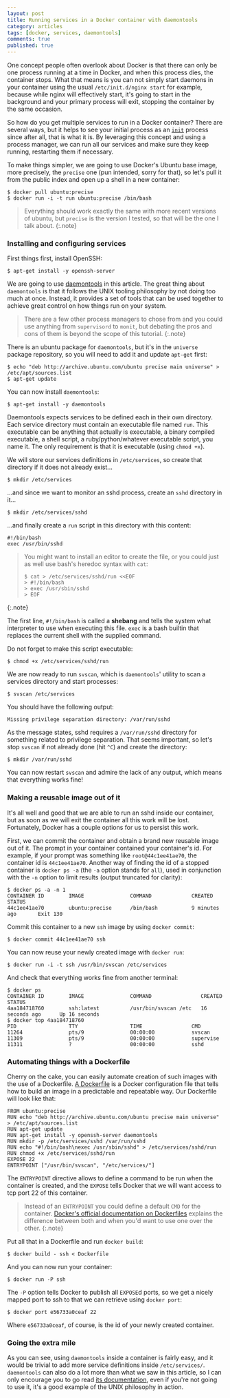 ```yaml
---
layout: post
title: Running services in a Docker container with daemontools
category: articles
tags: [docker, services, daemontools]
comments: true
published: true
---
```


One concept people often overlook about Docker is that there can only be one process running at a time in Docker, and when this process dies, the container stops. What that means is you can not simply start daemons in your container using the usual `/etc/init.d/nginx start` for example, because while nginx will effectively start, it's going to start in the background and your primary process will exit, stopping the container by the same occasion.

So how do you get multiple services to run in a Docker container? There are several ways, but it helps to see your initial process as an [`init`](http://en.wikipedia.org/wiki/Init) process since after all, that is what it is. By leveraging this concept and using a process manager, we can run all our services and make sure they keep running, restarting them if necessary.

To make things simpler, we are going to use Docker's Ubuntu base image, more precisely, the `precise` one (pun intended, sorry for that), so let's pull it from the public index and open up a shell in a new container:

    $ docker pull ubuntu:precise
    $ docker run -i -t run ubuntu:precise /bin/bash


> Everything should work exactly the same with more recent versions of ubuntu, but `precise` is the version I tested, so that will be the one I talk about.
{:.note}

### Installing and configuring services

First things first, install OpenSSH:

    $ apt-get install -y openssh-server

We are going to use [daemontools](http://cr.yp.to/daemontools.html) in this article. The great thing about `daemontools` is that it follows the UNIX tooling philosophy by not doing too much at once. Instead, it provides a set of tools that can be used together to achieve great control on how things run on your system.

> There are a few other process managers to chose from and you could use anything from `supervisord` to `monit`, but debating the pros and cons of them is beyond the scope of this tutorial.
{:.note}

There is an ubuntu package for `daemontools`, but it's in the `universe` package repository, so you will need to add it and update `apt-get` first:

    $ echo "deb http://archive.ubuntu.com/ubuntu precise main universe" > /etc/apt/sources.list
    $ apt-get update

You can now install `daemontools`:

    $ apt-get install -y daemontools

Daemontools expects services to be defined each in their own directory. Each service directory must contain an executable file named `run`. This executable can be anything that actually is executable, a binary compiled executable, a shell script, a ruby/python/whatever executable script, you name it. The only requirement is that it is executable (using `chmod +x`).

We will store our services definitions in `/etc/services`, so create that directory if it does not already exist...

    $ mkdir /etc/services

...and since we want to monitor an sshd process, create an `sshd` directory in it...

    $ mkdir /etc/services/sshd

...and finally create a `run` script in this directory with this content:

    #!/bin/bash
    exec /usr/bin/sshd

> You might want to install an editor to create the file, or you could just as well use bash's heredoc syntax with `cat`:
>
>     $ cat > /etc/services/sshd/run <<EOF
>     > #!/bin/bash
>     > exec /usr/sbin/sshd
>     > EOF
{:.note}

The first line, `#!/bin/bash` is called a __shebang__ and tells the system what interpreter to use when executing this file. `exec` is a bash builtin that replaces the current shell with the supplied command.

Do not forget to make this script executable:

    $ chmod +x /etc/services/sshd/run

We are now ready to run `svscan`, which is `daemontools`' utility to scan a services directory and start processes:

    $ svscan /etc/services

You should have the following output:

    Missing privilege separation directory: /var/run/sshd

As the message states, sshd requires a `/var/run/sshd` directory for something related to privilege separation. That seems important, so let's stop `svscan` if not already done (hit `^C`) and create the directory:

    $ mkdir /var/run/sshd

You can now restart `svscan` and admire the lack of any output, which means that everything works fine!

### Making a reusable image out of it

It's all well and good that we are able to run an sshd inside our container, but as soon as we will exit the container all this work will be lost. Fortunately, Docker has a couple options for us to persist this work.

First, we can commit the container and obtain a brand new reusable image out of it. The prompt in your container contained your container's id. For example, if your prompt was something like `root@44c1ee41ae70`, the container id is `44c1ee41ae70`. Another way of finding the id of a stopped container is `docker ps -a` (the `-a` option stands for `all`), used in conjunction with the `-n` option to limit results (output truncated for clarity):

    $ docker ps -a -n 1
    CONTAINER ID        IMAGE               COMMAND             CREATED             STATUS  
    44c1ee41ae70        ubuntu:precise      /bin/bash           9 minutes ago       Exit 130

Commit this container to a new `ssh` image by using `docker commit`:

    $ docker commit 44c1ee41ae70 ssh

You can now reuse your newly created image with `docker run`:

    $ docker run -i -t ssh /usr/bin/svscan /etc/services

And check that everything works fine from another terminal:

    $ docker ps
    CONTAINER ID        IMAGE               COMMAND                CREATED             STATUS       
    4aa184718760        ssh:latest          /usr/bin/svscan /etc   16 seconds ago      Up 16 seconds
    $ docker top 4aa184718760
    PID                 TTY                 TIME                CMD
    11264               pts/9               00:00:00            svscan
    11309               pts/9               00:00:00            supervise
    11311               ?                   00:00:00            sshd

### Automating things with a Dockerfile

Cherry on the cake, you can easily automate creation of such images with the use of a Dockerfile. [A Dockerfile](http://docs.docker.io/en/latest/use/builder/) is a Docker configuration file that tells how to build an image in a predictable and repeatable way. Our Dockerfile will look like that:

    FROM ubuntu:precise
    RUN echo "deb http://archive.ubuntu.com/ubuntu precise main universe" > /etc/apt/sources.list
    RUN apt-get update
    RUN apt-get install -y openssh-server daemontools
    RUN mkdir -p /etc/services/sshd /var/run/sshd
    RUN echo "#!/bin/bash\nexec /usr/sbin/sshd" > /etc/services/sshd/run
    RUN chmod +x /etc/services/sshd/run
    EXPOSE 22
    ENTRYPOINT ["/usr/bin/svscan", "/etc/services/"]

The `ENTRYPOINT` directive allows to define a command to be run when the container is created, and the `EXPOSE` tells Docker that we will want access to tcp port 22 of this container.

> Instead of an `ENTRYPOINT` you could define a default `CMD` for the container. [Docker's official documentation on Dockerfiles](http://docs.docker.io/en/latest/use/builder/#entrypoint) explains the difference between both and when you'd want to use one over the other.
{:.note}

Put all that in a Dockerfile and run `docker build`:

    $ docker build - ssh < Dockerfile

And you can now run your container:

    $ docker run -P ssh

The `-P` option tells Docker to publish all `EXPOSE`d ports, so we get a nicely mapped port to ssh to that we can retrieve using `docker port`:

    $ docker port e56733a0ceaf 22

Where `e56733a0ceaf`, of course, is the id of your newly created container.

### Going the extra mile

As you can see, using `daemontools` inside a container is fairly easy, and it would be trivial to add more service definitions inside `/etc/services/`. `daemontools` can also do a lot more than what we saw in this article, so I can only encourage you to go read [its documentation](http://cr.yp.to/daemontools.html), even if you're not going to use it, it's a good example of the UNIX philosophy in action.